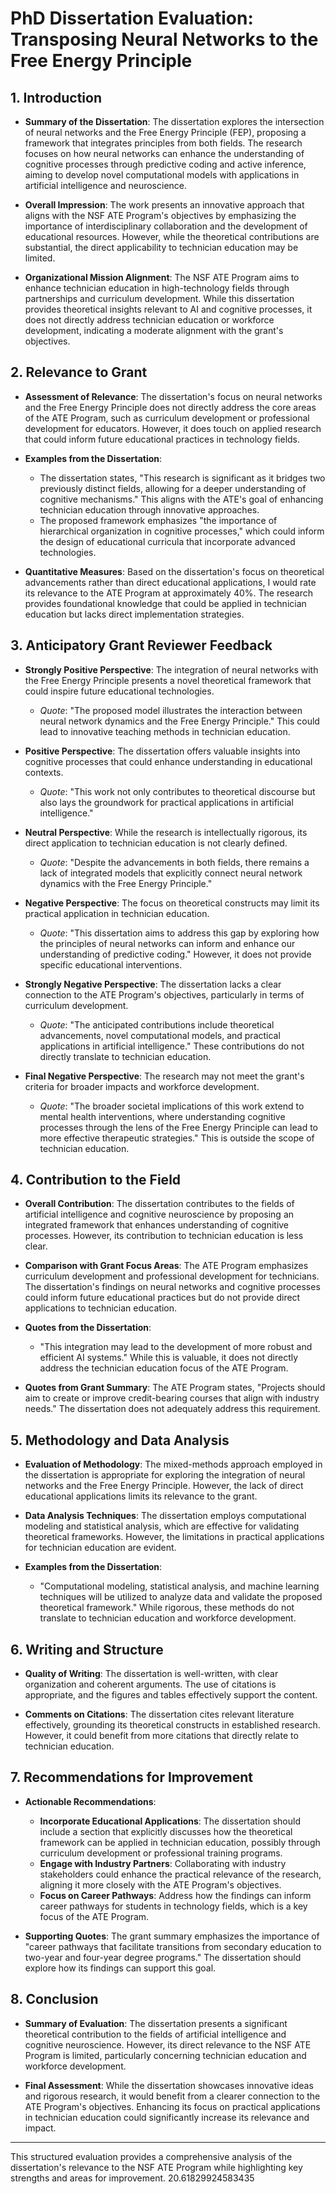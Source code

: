 # PhD Dissertation Evaluation: Transposing Neural Networks to the Free Energy Principle

## 1. Introduction
- **Summary of the Dissertation**: The dissertation explores the intersection of neural networks and the Free Energy Principle (FEP), proposing a framework that integrates principles from both fields. The research focuses on how neural networks can enhance the understanding of cognitive processes through predictive coding and active inference, aiming to develop novel computational models with applications in artificial intelligence and neuroscience.
  
- **Overall Impression**: The work presents an innovative approach that aligns with the NSF ATE Program's objectives by emphasizing the importance of interdisciplinary collaboration and the development of educational resources. However, while the theoretical contributions are substantial, the direct applicability to technician education may be limited.

- **Organizational Mission Alignment**: The NSF ATE Program aims to enhance technician education in high-technology fields through partnerships and curriculum development. While this dissertation provides theoretical insights relevant to AI and cognitive processes, it does not directly address technician education or workforce development, indicating a moderate alignment with the grant's objectives.

## 2. Relevance to Grant
- **Assessment of Relevance**: The dissertation's focus on neural networks and the Free Energy Principle does not directly address the core areas of the ATE Program, such as curriculum development or professional development for educators. However, it does touch on applied research that could inform future educational practices in technology fields.

- **Examples from the Dissertation**: 
  - The dissertation states, "This research is significant as it bridges two previously distinct fields, allowing for a deeper understanding of cognitive mechanisms." This aligns with the ATE's goal of enhancing technician education through innovative approaches.
  - The proposed framework emphasizes "the importance of hierarchical organization in cognitive processes," which could inform the design of educational curricula that incorporate advanced technologies.

- **Quantitative Measures**: Based on the dissertation's focus on theoretical advancements rather than direct educational applications, I would rate its relevance to the ATE Program at approximately 40%. The research provides foundational knowledge that could be applied in technician education but lacks direct implementation strategies.

## 3. Anticipatory Grant Reviewer Feedback
- **Strongly Positive Perspective**: The integration of neural networks with the Free Energy Principle presents a novel theoretical framework that could inspire future educational technologies.
  - *Quote*: "The proposed model illustrates the interaction between neural network dynamics and the Free Energy Principle." This could lead to innovative teaching methods in technician education.

- **Positive Perspective**: The dissertation offers valuable insights into cognitive processes that could enhance understanding in educational contexts.
  - *Quote*: "This work not only contributes to theoretical discourse but also lays the groundwork for practical applications in artificial intelligence." 

- **Neutral Perspective**: While the research is intellectually rigorous, its direct application to technician education is not clearly defined.
  - *Quote*: "Despite the advancements in both fields, there remains a lack of integrated models that explicitly connect neural network dynamics with the Free Energy Principle."

- **Negative Perspective**: The focus on theoretical constructs may limit its practical application in technician education.
  - *Quote*: "This dissertation aims to address this gap by exploring how the principles of neural networks can inform and enhance our understanding of predictive coding." However, it does not provide specific educational interventions.

- **Strongly Negative Perspective**: The dissertation lacks a clear connection to the ATE Program's objectives, particularly in terms of curriculum development.
  - *Quote*: "The anticipated contributions include theoretical advancements, novel computational models, and practical applications in artificial intelligence." These contributions do not directly translate to technician education.

- **Final Negative Perspective**: The research may not meet the grant's criteria for broader impacts and workforce development.
  - *Quote*: "The broader societal implications of this work extend to mental health interventions, where understanding cognitive processes through the lens of the Free Energy Principle can lead to more effective therapeutic strategies." This is outside the scope of technician education.

## 4. Contribution to the Field
- **Overall Contribution**: The dissertation contributes to the fields of artificial intelligence and cognitive neuroscience by proposing an integrated framework that enhances understanding of cognitive processes. However, its contribution to technician education is less clear.

- **Comparison with Grant Focus Areas**: The ATE Program emphasizes curriculum development and professional development for technicians. The dissertation's findings on neural networks and cognitive processes could inform future educational practices but do not provide direct applications to technician education.

- **Quotes from the Dissertation**: 
  - "This integration may lead to the development of more robust and efficient AI systems." While this is valuable, it does not directly address the technician education focus of the ATE Program.
  
- **Quotes from Grant Summary**: The ATE Program states, "Projects should aim to create or improve credit-bearing courses that align with industry needs." The dissertation does not adequately address this requirement.

## 5. Methodology and Data Analysis
- **Evaluation of Methodology**: The mixed-methods approach employed in the dissertation is appropriate for exploring the integration of neural networks and the Free Energy Principle. However, the lack of direct educational applications limits its relevance to the grant.

- **Data Analysis Techniques**: The dissertation employs computational modeling and statistical analysis, which are effective for validating theoretical frameworks. However, the limitations in practical applications for technician education are evident.

- **Examples from the Dissertation**: 
  - "Computational modeling, statistical analysis, and machine learning techniques will be utilized to analyze data and validate the proposed theoretical framework." While rigorous, these methods do not translate to technician education and workforce development.

## 6. Writing and Structure
- **Quality of Writing**: The dissertation is well-written, with clear organization and coherent arguments. The use of citations is appropriate, and the figures and tables effectively support the content.

- **Comments on Citations**: The dissertation cites relevant literature effectively, grounding its theoretical constructs in established research. However, it could benefit from more citations that directly relate to technician education.

## 7. Recommendations for Improvement
- **Actionable Recommendations**:
  - **Incorporate Educational Applications**: The dissertation should include a section that explicitly discusses how the theoretical framework can be applied in technician education, possibly through curriculum development or professional training programs.
  - **Engage with Industry Partners**: Collaborating with industry stakeholders could enhance the practical relevance of the research, aligning it more closely with the ATE Program's objectives.
  - **Focus on Career Pathways**: Address how the findings can inform career pathways for students in technology fields, which is a key focus of the ATE Program.

- **Supporting Quotes**: The grant summary emphasizes the importance of "career pathways that facilitate transitions from secondary education to two-year and four-year degree programs." The dissertation should explore how its findings can support this goal.

## 8. Conclusion
- **Summary of Evaluation**: The dissertation presents a significant theoretical contribution to the fields of artificial intelligence and cognitive neuroscience. However, its direct relevance to the NSF ATE Program is limited, particularly concerning technician education and workforce development.

- **Final Assessment**: While the dissertation showcases innovative ideas and rigorous research, it would benefit from a clearer connection to the ATE Program's objectives. Enhancing its focus on practical applications in technician education could significantly increase its relevance and impact. 

--- 

This structured evaluation provides a comprehensive analysis of the dissertation's relevance to the NSF ATE Program while highlighting key strengths and areas for improvement. 20.61829924583435
